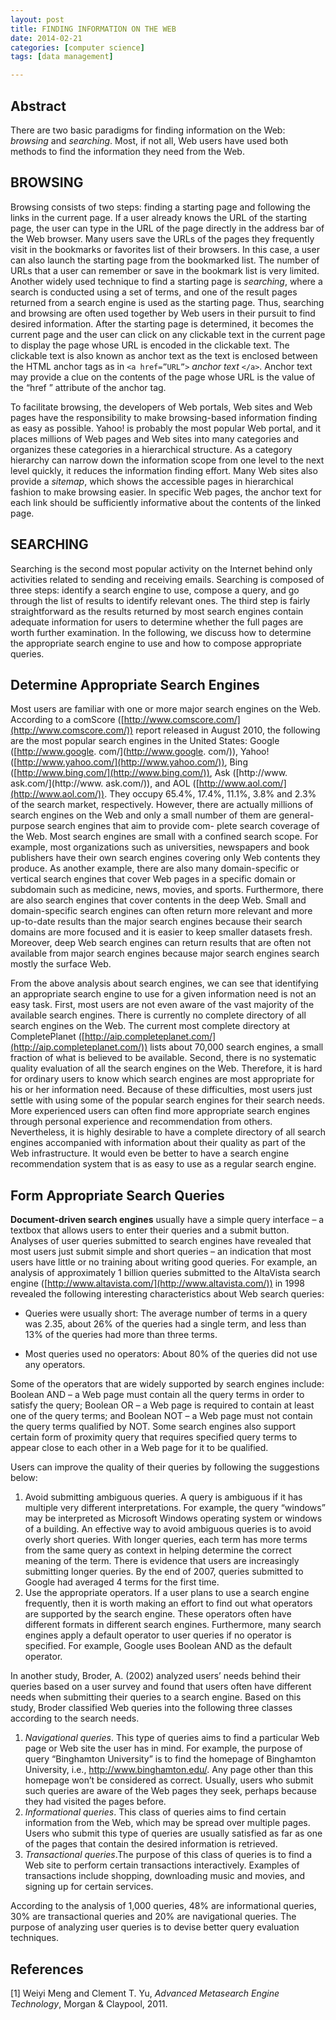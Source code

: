 ```yaml
---
layout: post
title: FINDING INFORMATION ON THE WEB
date: 2014-02-21
categories: [computer science]
tags: [data management]

---
```


Abstract
---
There are two basic paradigms for finding information on the Web: *browsing* and *searching*. Most, if not all, Web users have used both methods to find the information they need from the Web.

BROWSING
---

Browsing consists of two steps: finding a starting page and following the links in the current page. If a user already knows the URL of the starting page, the user can type in the URL of the page directly in the address bar of the Web browser. Many users save the URLs of the pages they frequently visit in the bookmarks or favorites list of their browsers. In this case, a user can also launch the starting page from the bookmarked list. The number of URLs that a user can remember or save in the bookmark list is very limited. Another widely used technique to find a starting page is *searching*, where a search is conducted using a set of terms, and one of the result pages returned from a search engine is used as the starting page. Thus, searching and browsing are often used together by Web users in their pursuit to find desired information. After the starting page is determined, it becomes the current page and the user can click on any clickable text in the current page to display the page whose URL is encoded in the clickable text. The clickable text is also known as anchor text as the text is enclosed between the HTML anchor tags as in `<a href=”URL”>` *anchor text* `</a>`. Anchor text may provide a clue on the contents of the page whose URL is the value of the “href ” attribute of the anchor tag.


To facilitate browsing, the developers of Web portals, Web sites and Web pages have the responsibility to make browsing-based information finding as easy as possible. Yahoo! is probably the most popular Web portal, and it places millions of Web pages and Web sites into many categories and organizes these categories in a hierarchical structure. As a category hierarchy can narrow down the information scope from one level to the next level quickly, it reduces the information finding effort. Many Web sites also provide a *sitemap*, which shows the accessible pages in hierarchical fashion to make browsing easier. In specific Web pages, the anchor text for each link should be sufficiently informative about the contents of the linked page.

SEARCHING
---

Searching is the second most popular activity on the Internet behind only activities related to sending and receiving emails. Searching is composed of three steps: identify a search engine to use, compose a query, and go through the list of results to identify relevant ones. The third step is fairly straightforward as the results returned by most search engines contain adequate information for users to determine whether the full pages are worth further examination. In the following, we discuss how to determine the appropriate search engine to use and how to compose appropriate queries.


Determine Appropriate Search Engines
---

Most users are familiar with one or more major search engines on the Web. According to a comScore ([http://www.comscore.com/](http://www.comscore.com/)) report released in August 2010, the following are the most popular search engines in the United States: Google ([http://www.google. com/](http://www.google. com/)), Yahoo! ([http://www.yahoo.com/](http://www.yahoo.com/)), Bing ([http://www.bing.com/](http://www.bing.com/)), Ask ([http://www. ask.com/](http://www. ask.com/)), and AOL ([http://www.aol.com/](http://www.aol.com/)). They occupy 65.4%, 17.4%, 11.1%, 3.8% and 2.3% of the search market, respectively. However, there are actually millions of search engines on the Web and only a small number of them are general-purpose search engines that aim to provide com- plete search coverage of the Web. Most search engines are small with a confined search scope. For example, most organizations such as universities, newspapers and book publishers have their own search engines covering only Web contents they produce. As another example, there are also many domain-specific or vertical search engines that cover Web pages in a specific domain or subdomain such as medicine, news, movies, and sports. Furthermore, there are also search engines that cover contents in the deep Web. Small and domain-specific search engines can often return more relevant and more up-to-date results than the major search engines because their search domains are more focused and it is easier to keep smaller datasets fresh. Moreover, deep Web search engines can return results that are often not available from major search engines because major search engines search mostly the surface Web.

From the above analysis about search engines, we can see that identifying an appropriate search engine to use for a given information need is not an easy task. First, most users are not even aware of the vast majority of the available search engines. There is currently no complete directory of all search engines on the Web. The current most complete directory at CompletePlanet ([http://aip.completeplanet.com/](http://aip.completeplanet.com/)) lists about 70,000 search engines, a small fraction of what is believed to be available. Second, there is no systematic quality evaluation of all the search engines on the Web. Therefore, it is hard for ordinary users to know which search engines are most appropriate for his or her information need. Because of these difficulties, most users just settle with using some of the popular search engines for their search needs. More experienced users can often find more appropriate search engines through personal experience and recommendation from others. Nevertheless, it is highly desirable to have a complete directory of all search engines accompanied with information about their quality as part of the Web infrastructure. It would even be better to have a search engine recommendation system that is as easy to use as a regular search engine.


Form Appropriate Search Queries
---

**Document-driven search engines** usually have a simple query interface – a textbox that allows users to enter their queries and a submit button. Analyses of user queries submitted to search engines have revealed that most users just submit simple and short queries – an indication that most users have little or no training about writing good queries. For example, an analysis of approximately 1 billion queries submitted to the AltaVista search engine ([http://www.altavista.com/](http://www.altavista.com/)) in 1998 revealed the following interesting characteristics about Web search queries:

* Queries were usually short: The average number of terms in a query was 2.35, about 26% of the queries had a single term, and less than 13% of the queries had more than three terms.

* Most queries used no operators: About 80% of the queries did not use any operators.


Some of the operators that are widely supported by search engines include: Boolean AND – a Web page must contain all the query terms in order to satisfy the query; Boolean OR – a Web page is required to contain at least one of the query terms; and Boolean NOT – a Web page must not contain the query terms qualified by NOT. Some search engines also support certain form of proximity query that requires specified query terms to appear close to each other in a Web page for it to be qualified.

Users can improve the quality of their queries by following the suggestions below:  

1. Avoid submitting ambiguous queries. A query is ambiguous if it has multiple very different interpretations. For example, the query “windows” may be interpreted as Microsoft Windows operating system or windows of a building. An effective way to avoid ambiguous queries is to avoid overly short queries. With longer queries, each term has more terms from the same query as context in helping determine the correct meaning of the term. There is evidence that users are increasingly submitting longer queries. By the end of 2007, queries submitted to Google had averaged 4 terms for the first time.
2. Use the appropriate operators. If a user plans to use a search engine frequently, then it is worth making an effort to find out what operators are supported by the search engine. These operators often have different formats in different search engines. Furthermore, many search engines apply a default operator to user queries if no operator is specified. For example, Google uses Boolean AND as the default operator.

In another study, Broder, A. (2002) analyzed users’ needs behind their queries based on a user survey and found that users often have different needs when submitting their queries to a search engine. Based on this study, Broder classified Web queries into the following three classes according to the search needs.


1. *Navigational queries*. This type of queries aims to find a particular Web page or Web site the user has in mind. For example, the purpose of query “Binghamton University” is to find the homepage of Binghamton University, i.e., http://www.binghamton.edu/. Any page other than this homepage won’t be considered as correct. Usually, users who submit such queries are aware of the Web pages they seek, perhaps because they had visited the pages before.
2. *Informational queries*. This class of queries aims to find certain information from the Web, which may be spread over multiple pages. Users who submit this type of queries are usually satisfied as far as one of the pages that contain the desired information is retrieved.
3. *Transactional queries*.The purpose of this class of queries is to find a Web site to perform certain transactions interactively. Examples of transactions include shopping, downloading music and movies, and signing up for certain services.

According to the analysis of 1,000 queries, 48% are informational queries, 30% are transactional queries and 20% are navigational queries.
The purpose of analyzing user queries is to devise better query evaluation techniques.


References
---
[1] Weiyi Meng and Clement T. Yu, *Advanced Metasearch Engine Technology*, Morgan & Claypool, 2011.